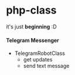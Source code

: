 # php-class

it's just **beginning** :D

#### Telegram Messenger
* TelegramRobotClass
    * get updates
    * send text message